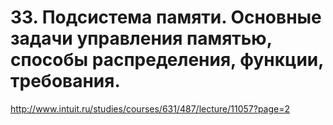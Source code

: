 # 33. Подсистема памяти. Основные задачи управления памятью, способы распределения, функции, требования.

http://www.intuit.ru/studies/courses/631/487/lecture/11057?page=2